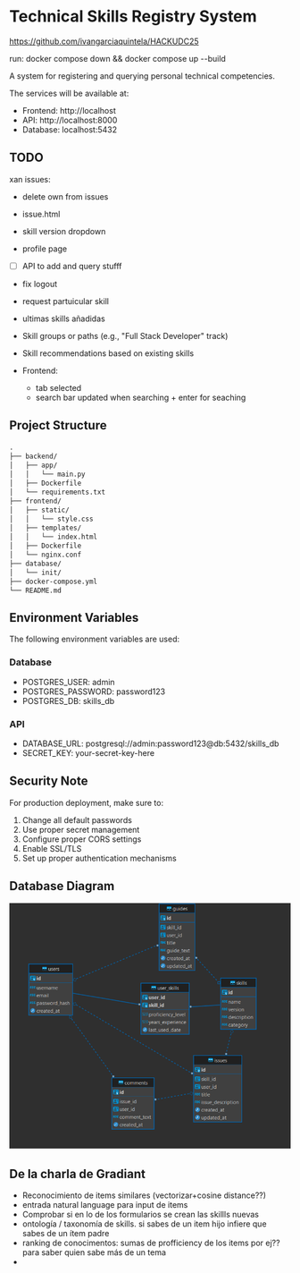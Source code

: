 # Technical Skills Registry System

https://github.com/ivangarciaquintela/HACKUDC25

run:
docker compose down && docker compose up --build

A system for registering and querying personal technical competencies.

The services will be available at:

- Frontend: http://localhost
- API: http://localhost:8000
- Database: localhost:5432

## TODO

xan issues:

- delete own from issues
- issue.html
- skill version dropdown

- profile page
- [ ] API to add and query stufff

- fix logout

- request partuicular skill
- ultimas skills añadidas
- Skill groups or paths (e.g., "Full Stack Developer" track)
- Skill recommendations based on existing skills

- Frontend:
  - tab selected
  - search bar updated when searching + enter for seaching

## Project Structure

```
.
├── backend/
│   ├── app/
│   │   └── main.py
│   ├── Dockerfile
│   └── requirements.txt
├── frontend/
│   ├── static/
│   │   └── style.css
│   ├── templates/
│   │   └── index.html
│   ├── Dockerfile
│   └── nginx.conf
├── database/
│   └── init/
├── docker-compose.yml
└── README.md
```

## Environment Variables

The following environment variables are used:

### Database

- POSTGRES_USER: admin
- POSTGRES_PASSWORD: password123
- POSTGRES_DB: skills_db

### API

- DATABASE_URL: postgresql://admin:password123@db:5432/skills_db
- SECRET_KEY: your-secret-key-here

## Security Note

For production deployment, make sure to:

1. Change all default passwords
2. Use proper secret management
3. Configure proper CORS settings
4. Enable SSL/TLS
5. Set up proper authentication mechanisms

## Database Diagram

![alt text](database/model_diagram.png)

## De la charla de Gradiant

- Reconocimiento de items similares (vectorizar+cosine distance??)
- entrada natural language para input de items
- Comprobar si en lo de los formularios se crean las skillls nuevas
- ontología / taxonomía de skills. si sabes de un item hijo infiere que sabes de un ítem padre
- ranking de conocimentos: sumas de profficiency de los items por ej?? para saber quien sabe más de un tema
-

